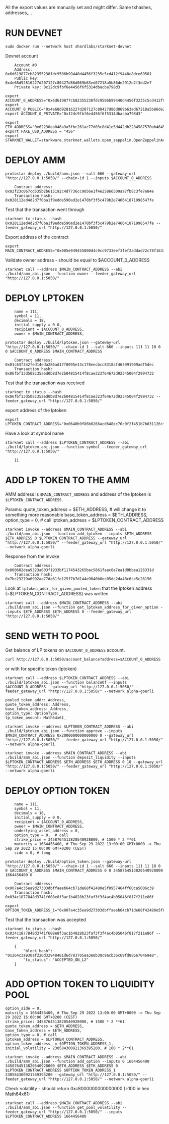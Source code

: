 All the export values are manually set and might differ. Same txhashes, addresses,...

# RUN DEVNET

```
sudo docker run --network host shardlabs/starknet-devnet
```

Devnet account

```
    Account #0
    Address: 0x6d619877cb82355238fdc9506b99440d4456f3235c5cd412f9448c8dce69501
    Public key: 0x4e68d92816227d207127c80427d86d069b63ed67218a5b86de2912d2f3dd2e7
    Private key: 0x12dc9fbf6e4456f6f5314dbacba798d3
```

```
export ACCOUNT_0_ADDRESS="0x6d619877cb82355238fdc9506b99440d4456f3235c5cd412f9448c8dce69501"
export ACCOUNT_0_PUBLIC="0x4e68d92816227d207127c80427d86d069b63ed67218a5b86de2912d2f3dd2e7"
export ACCOUNT_0_PRIVATE="0x12dc9fbf6e4456f6f5314dbacba798d3"

export ETH_ADDRESS="0x62230ea046a9a5fbc261ac77d03c8d41e5d442db2284587570ab46455fd2488"
export FAKE_USD_ADDRESS = "456"
export STARKNET_WALLET=starkware.starknet.wallets.open_zeppelin.OpenZeppelinAccount
```

# DEPLOY AMM

```
protostar deploy ./build/amm.json --salt 666 --gateway-url "http://127.0.0.1:5050/" --chain-id 1 --inputs $ACCOUNT_0_ADDRESS
```

```
    Contract address: 0x02f23c067cd535b2b615192c4d7736cc9056e1f4e25866509aa7fb8c3fe7e84e
    Transaction hash: 0x028112ed4d2d7f0ba1f9edde590ad2e1470bf3f5c479b2e746641871998547fe
```

Test that the transaction went through

```
starknet tx_status --hash 0x028112ed4d2d7f0ba1f9edde590ad2e1470bf3f5c479b2e746641871998547fe --feeder_gateway_url "http://127.0.0.1:5050/"
```

Export address of the contract

```
export MAIN_CONTRACT_ADDRESS="0x005e949455800d4c9cc9733eef3fef2addad72c78f1633079d441fe4479679aa"
```

Validate owner address - should be equal to $ACCOUNT_0_ADDRESS

```
starknet call --address $MAIN_CONTRACT_ADDRESS --abi ./build/amm_abi.json --function owner --feeder_gateway_url "http://127.0.0.1:5050/"
```

# DEPLOY LPTOKEN

        name = 111,
        symbol = 11,
        decimals = 18,
        initial_supply = 0 0,
        recipient = $ACCOUNT_0_ADDRESS,
        owner = $MAIN_CONTRACT_ADDRESS,

```
protostar deploy ./build/lptoken.json --gateway-url "http://127.0.0.1:5050/" --chain-id 1 --salt 666 --inputs 111 11 18 0 0 $ACCOUNT_0_ADDRESS $MAIN_CONTRACT_ADDRESS
```

```
    Contract address: 0x01c63f342fed14eda286ad17f0095e13c178eecbcc8318af463991909adf5dec
    Transaction hash: 0x06fbf13d508c35aed0b8d7e2b04815414f8cae323f64672d92345004f2994732
```

Test that the transaction was received

```
starknet tx_status --hash 0x06fbf13d508c35aed0b8d7e2b04815414f8cae323f64672d92345004f2994732 --feeder_gateway_url "http://127.0.0.1:5050/"
```

export address of the lptoken

```
export LPTOKEN_CONTRACT_ADDRESS="0x0640b9f86b0266acd648ec70c0f2f451b7b031126cf247a6b9cfc2f235e72667"
```

Have a look at symbol name

```
starknet call --address $LPTOKEN_CONTRACT_ADDRESS --abi ./build/lptoken_abi.json --function symbol --feeder_gateway_url "http://127.0.0.1:5050/"
```

```
	11
```

# ADD LP TOKEN TO THE AMM

AMM address is `$MAIN_CONTRACT_ADDRESS` and address of the lptoken is `$LPTOKEN_CONTRACT_ADDRESS`.

Params:
quote_token_address = $ETH_ADDRESS, # will change it to something more reasonable
base_token_address = $ETH_ADDRESS,
option_type = 0, # call
lptoken_address = $LPTOKEN_CONTRACT_ADDRESS

```
starknet invoke --address $MAIN_CONTRACT_ADDRESS --abi ./build/amm_abi.json --function add_lptoken --inputs $ETH_ADDRESS $ETH_ADDRESS 0 $LPTOKEN_CONTRACT_ADDRESS --gateway_url "http://127.0.0.1:5050/" --feeder_gateway_url "http://127.0.0.1:5050/" --network alpha-goerli
```

Response from the invoke

```
    Contract address: 0x000602dea9323a603f1933bf1174543265bac5861faac0a7ea1d0bbea126331d
    Transaction hash: 0x7bc23279a6992aa77da61fe125f7b7d144e9040b8ec05dc2da48c6ce5c26156
```

Look at `lptoken_addr_for_given_pooled_token` that the lptoken address (=$LPTOKEN_CONTRACT_ADDRESS) was written

```
starknet call --address $MAIN_CONTRACT_ADDRESS --abi ./build/amm_abi.json --function get_lptoken_address_for_given_option --inputs $ETH_ADDRESS $ETH_ADDRESS 0 --feeder_gateway_url "http://127.0.0.1:5050/"
```

# SEND WETH TO POOL

Get balance of LP tokens on `$ACCOUNT_0_ADDRESS` account.

```
curl http://127.0.0.1:5050/account_balance?address=$ACCOUNT_0_ADDRESS
```

or with for specific token (lptoken)

```
starknet call --address $LPTOKEN_CONTRACT_ADDRESS --abi ./build/lptoken_abi.json --function balanceOf --inputs $ACCOUNT_0_ADDRESS --gateway_url "http://127.0.0.1:5050/" --feeder_gateway_url "http://127.0.0.1:5050/" --network alpha-goerli
```

    pooled_token_addr: Address,
    quote_token_address: Address,
    base_token_address: Address,
    option_type: OptionType,
    lp_token_amount: Math64x61_

```
starknet invoke --address $LPTOKEN_CONTRACT_ADDRESS --abi ./build/lptoken_abi.json --function approve --inputs $MAIN_CONTRACT_ADDRESS 0x2000000000000000 0 --gateway_url "http://127.0.0.1:5050/" --feeder_gateway_url "http://127.0.0.1:5050/" --network alpha-goerli
```

```
starknet invoke --address $MAIN_CONTRACT_ADDRESS --abi ./build/amm_abi.json --function deposit_liquidity --inputs $LPTOKEN_CONTRACT_ADDRESS $ETH_ADDRESS $ETH_ADDRESS 0 10 --gateway_url "http://127.0.0.1:5050/" --feeder_gateway_url "http://127.0.0.1:5050/" --network alpha-goerli
```

# DEPLOY OPTION TOKEN

        name = 111,
        symbol = 11,
        decimals = 18,
        initial_supply = 0 0,
        recipient = $ACCOUNT_0_ADDRESS,
        owner = $MAIN_CONTRACT_ADDRESS,
        underlying_asset_address = 0,
        option_type = 0,  # call
        strike_price = 3458764513820540928000, # 1500 * 2 **61
        maturity = 1664456400, # Thu Sep 29 2022 13:00:00 GMT+0000 -> Thu Sep 29 2022 15:00:00 GMT+0200 (CEST)
        side = 0, # long

```
protostar deploy ./build/option_token.json --gateway-url "http://127.0.0.1:5050/" --chain-id 1 --salt 666 --inputs 111 11 18 0 0 $ACCOUNT_0_ADDRESS $MAIN_CONTRACT_ADDRESS 0 0 3458764513820540928000 1664456400 0
```

```
	Contract address: 0x007a4c35ea9d27303dbffaeeb64cb71de68f42480e5f8957464ff60ca5006c39
	Transaction hash: 0x034c1877848d3741f608e8f3ac1b4028b23faf3f3f4ac4b05046f817f211e86f
```

```
export OPTION_TOKEN_ADDRESS_1="0x007a4c35ea9d27303dbffaeeb64cb71de68f42480e5f8957464ff60ca5006c39"
```

Test that the transaction was accepted

```
starknet tx_status --hash 0x034c1877848d3741f608e8f3ac1b4028b23faf3f3f4ac4b05046f817f211e86f --feeder_gateway_url "http://127.0.0.1:5050/"
```

```
	{
	    "block_hash": "0x264c3a930af220d32948481d6d783705ea3e8b30c9acb36c69fd886670469e8",
	    "tx_status": "ACCEPTED_ON_L2"
	}
```

# ADD OPTION TOKEN TO LIQUIDITY POOL

    option_side = 0,
    maturity = 1664456400, # Thu Sep 29 2022 13:00:00 GMT+0000 -> Thu Sep 29 2022 15:00:00 GMT+0200 (CEST)
    strike_price: 3458764513820540928000, # 1500 * 2 **61
    quote_token_address = $ETH_ADDRESS,
    base_token_address = $ETH_ADDRESS,
    option_type = 0, # call
    lptoken_address = $LPTOKEN_CONTRACT_ADDRESS,
    option_token_address_ = $OPTION_TOKEN_ADDRESS_1,
    initial_volatility = 230584300921369395200, # 100 * 2**61

```
starknet invoke --address $MAIN_CONTRACT_ADDRESS --abi ./build/amm_abi.json --function add_option --inputs 0 1664456400 3458764513820540928000 $ETH_ADDRESS $ETH_ADDRESS 0 $LPTOKEN_CONTRACT_ADDRESS $OPTION_TOKEN_ADDRESS_1 230584300921369395200 --gateway_url "http://127.0.0.1:5050/" --feeder_gateway_url "http://127.0.0.1:5050/" --network alpha-goerli
```

Check volatility - should return 0xc8000000000000000 (=100 in hex Math64x61)

```
starknet call --address $MAIN_CONTRACT_ADDRESS --abi ./build/amm_abi.json --function get_pool_volatility --feeder_gateway_url "http://127.0.0.1:5050/" --inputs $LPTOKEN_CONTRACT_ADDRESS 1664456400
```
